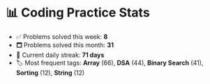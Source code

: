 # 📊 Coding Practice Stats

- ✅ Problems solved this week: **8**
- 🗖️ Problems solved this month: **31**
- 📌 Current daily streak: **71 days**
- 🏷️ Most frequent tags: **Array** (66), **DSA** (44), **Binary Search** (41), **Sorting** (12), **String** (12)
